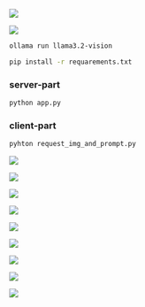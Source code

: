 ![](https://raw.githubusercontent.com/unton3ton/Same_Same_But_Different/refs/heads/main/IMG_20250217_134832_760.jpg)

![](https://raw.githubusercontent.com/unton3ton/Same_Same_But_Different/refs/heads/main/IMG_20250217_134833_099.jpg)

```bash
ollama run llama3.2-vision
```

```bash
pip install -r requarements.txt
```
### server-part
```bash
python app.py
```
### client-part
```bash
pyhton request_img_and_prompt.py
```

![](https://raw.githubusercontent.com/unton3ton/Same_Same_But_Different/refs/heads/main/000000039769.jpg)

![](https://raw.githubusercontent.com/unton3ton/Same_Same_But_Different/refs/heads/main/000000039769.jpg_neuro-1.png)

![](https://raw.githubusercontent.com/unton3ton/Same_Same_But_Different/refs/heads/main/dog.jpg)

![](https://raw.githubusercontent.com/unton3ton/Same_Same_But_Different/refs/heads/main/generated_dog.jpg)

![](https://raw.githubusercontent.com/unton3ton/Same_Same_But_Different/refs/heads/main/419935.jpg)

![](https://raw.githubusercontent.com/unton3ton/Same_Same_But_Different/refs/heads/main/downloaded_generated_419935-0.jpg)

![](https://raw.githubusercontent.com/unton3ton/Same_Same_But_Different/refs/heads/main/downloaded_generated_419935-1.jpg)

![](https://raw.githubusercontent.com/unton3ton/Same_Same_But_Different/refs/heads/main/lion.jpg)

![](https://raw.githubusercontent.com/unton3ton/Same_Same_But_Different/refs/heads/main/generated_lion.jpg)
